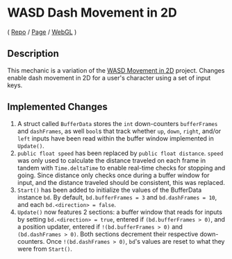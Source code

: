 # WASD Dash Movement in 2D
( [Repo](https://github.com/JaiChong/css385/tree/main/01_unity_basics/wasd_dash_movement_2d) / [Page](https://jaichong.github.io/css385/01_unity_basics/wasd_dash_movement_2d/) / [WebGL](https://jaichong.github.io/css385/01_unity_basics/wasd_dash_movement_2d/build_webgl) )

## Description
This mechanic is a variation of the [WASD Movement in 2D](https://github.com/t4guw/100-Unity-Mechanics-for-Programmers/tree/master/programs/wasd_movement_2d) project.  Changes enable dash movement in 2D for a user's character using a set of input keys.

## Implemented Changes
1. A struct called `BufferData` stores the `int` down-counters `bufferFrames` and `dashFrames`, as well `bool`s that track whether `up`, `down`, `right`, and/or `left` inputs have been read within the buffer window implemented in `Update()`.
2. `public float speed` has been replaced by `public float distance`.  `speed` was only used to calculate the distance traveled on each frame in tandem with `Time.deltaTime` to enable real-time checks for stopping and going.  Since distance only checks once during a buffer window for input, and the distance traveled should be consistent, this was replaced.
3. `Start()` has been added to initialize the values of the BufferData instance `bd`.  By default, `bd.bufferFrames = 3` and `bd.dashFrames = 10`, and each `bd.<direction> = false`.
4. `Update()` now features 2 sections: a buffer window that reads for inputs by setting `bd.<direction> = true`, entered if `(bd.bufferFrames > 0)`, and a position updater, entered if `!(bd.bufferFrames > 0)` and `(bd.dashFrames > 0)`.  Both sections decrement their respective down-counters.  Once `!(bd.dashFrames > 0)`, `bd`'s values are reset to what they were from `Start()`.

